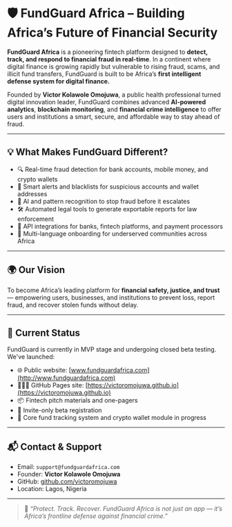 # 🛡️ FundGuard Africa – Building Africa’s Future of Financial Security

**FundGuard Africa** is a pioneering fintech platform designed to **detect, track, and respond to financial fraud in real-time**. In a continent where digital finance is growing rapidly but vulnerable to rising fraud, scams, and illicit fund transfers, FundGuard is built to be Africa’s **first intelligent defense system for digital finance.**

Founded by **Victor Kolawole Omojuwa**, a public health professional turned digital innovation leader, FundGuard combines advanced **AI-powered analytics**, **blockchain monitoring**, and **financial crime intelligence** to offer users and institutions a smart, secure, and affordable way to stay ahead of fraud.

---

## 💡 What Makes FundGuard Different?

- 🔍 Real-time fraud detection for bank accounts, mobile money, and crypto wallets  
- 📲 Smart alerts and blacklists for suspicious accounts and wallet addresses  
- 🧠 AI and pattern recognition to stop fraud before it escalates  
- 🛠️ Automated legal tools to generate exportable reports for law enforcement  
- 🔗 API integrations for banks, fintech platforms, and payment processors  
- 💬 Multi-language onboarding for underserved communities across Africa

---

## 🌍 Our Vision

To become Africa’s leading platform for **financial safety, justice, and trust** — empowering users, businesses, and institutions to prevent loss, report fraud, and recover stolen funds without delay.

---

## 🚀 Current Status

FundGuard is currently in MVP stage and undergoing closed beta testing. We've launched:

- 🌐 Public website: [www.fundguardafrica.com](http://www.fundguardafrica.com)  
- 👨🏽‍💻 GitHub Pages site: [https://victoromojuwa.github.io](https://victoromojuwa.github.io)  
- 📦 Fintech pitch materials and one-pagers  
- 🧪 Invite-only beta registration  
- 🔐 Core fund tracking system and crypto wallet module in progress

---

## 📬 Contact & Support

- Email: `support@fundguardafrica.com`  
- Founder: **Victor Kolawole Omojuwa**  
- GitHub: [github.com/victoromojuwa](https://github.com/victoromojuwa)  
- Location: Lagos, Nigeria  

---

> 🔐 *“Protect. Track. Recover. FundGuard Africa is not just an app — it’s Africa’s frontline defense against financial crime.”*

